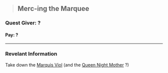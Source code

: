 >## Merc-ing the Marquee

### Quest Giver: ?

#### Pay: ?

***

### Revelant Information

Take down the [Marquis Viol](../Characters/NPCs/Marquis%20Viol.md) (and the [Queen Night Mother](../Characters/NPCs/Queen%20Night%20Mother.md) ?)